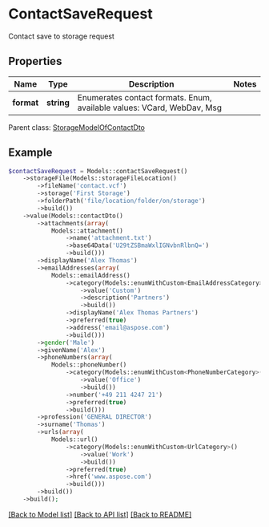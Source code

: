 # ContactSaveRequest

Contact save to storage request

## Properties
Name | Type | Description | Notes
---- | ---- | ----------- | -----
**format** | **string** | Enumerates contact formats. Enum, available values: VCard, WebDav, Msg | 

 Parent class: [StorageModelOfContactDto](StorageModelOfContactDto.md)


## Example
```php
$contactSaveRequest = Models::contactSaveRequest()
    ->storageFile(Models::storageFileLocation()
        ->fileName('contact.vcf')
        ->storage('First Storage')
        ->folderPath('file/location/folder/on/storage')
        ->build())
    ->value(Models::contactDto()
        ->attachments(array(
            Models::attachment()
                ->name('attachment.txt')
                ->base64Data('U29tZSBmaWxlIGNvbnRlbnQ=')
                ->build()))
        ->displayName('Alex Thomas')
        ->emailAddresses(array(
            Models::emailAddress()
                ->category(Models::enumWithCustom<EmailAddressCategory>()
                    ->value('Custom')
                    ->description('Partners')
                    ->build())
                ->displayName('Alex Thomas Partners')
                ->preferred(true)
                ->address('email@aspose.com')
                ->build()))
        ->gender('Male')
        ->givenName('Alex')
        ->phoneNumbers(array(
            Models::phoneNumber()
                ->category(Models::enumWithCustom<PhoneNumberCategory>()
                    ->value('Office')
                    ->build())
                ->number('+49 211 4247 21')
                ->preferred(true)
                ->build()))
        ->profession('GENERAL DIRECTOR')
        ->surname('Thomas')
        ->urls(array(
            Models::url()
                ->category(Models::enumWithCustom<UrlCategory>()
                    ->value('Work')
                    ->build())
                ->preferred(true)
                ->href('www.aspose.com')
                ->build()))
        ->build())
    ->build();
```


[[Back to Model list]](README.md#documentation-for-models) [[Back to API list]](README.md#documentation-for-api-endpoints) [[Back to README]](README.md)

